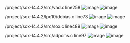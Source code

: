 /project/sox-14.4.2/src/vad.c   line258
![image](https://github.com/dongyuma/sox-defects/assets/87286944/a254286e-f2a6-465e-b710-54a3a423b774)
![image](https://github.com/dongyuma/sox-defects/assets/87286944/96f54a46-9c0c-4113-9397-44a53feb0de0)

/project/sox-14.4.2/lpc10/dcbias.c line73
![image](https://github.com/dongyuma/sox-defects/assets/87286944/9e725a07-3878-4127-82a1-80dc1015aade)
![image](https://github.com/dongyuma/sox-defects/assets/87286944/9b5115ad-7bfd-4bd0-b592-fbc1e44de55d)

/project/sox-14.4.2/src/sox.c line489
![image](https://github.com/dongyuma/sox-defects/assets/87286944/9a0e7aeb-811d-45ec-8cae-43e90202f57e)
![image](https://github.com/dongyuma/sox-defects/assets/87286944/f933a697-effc-4277-b682-31b191d76b14)



/project/sox-14.4.2/src/adpcms.c line97
![image](https://github.com/dongyuma/sox-defects/assets/87286944/d32f3d3b-725a-49d5-9433-a616879fb0b0)
![image](https://github.com/dongyuma/sox-defects/assets/87286944/fc5f3111-92bb-4106-bc3b-141ca6eb0e72)







